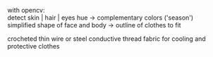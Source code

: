 with opencv:  
detect skin | hair | eyes hue -> complementary colors ('season')  
simplified shape of face and body -> outline of clothes to fit  

crocheted thin wire or steel conductive thread fabric for cooling and protective clothes
